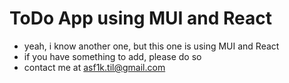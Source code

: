 # ToDo App using MUI and React
 - yeah, i know another one, but this one is using MUI and React
 - if you have something to add, please do so
 - contact me at [asf1k.til@gmail.com](mailto:asf1k.til@gmail.com)